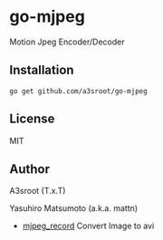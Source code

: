 # go-mjpeg

Motion Jpeg Encoder/Decoder

## Installation

```
go get github.com/a3sroot/go-mjpeg
```

## License

MIT

## Author
A3sroot (T.x.T)

Yasuhiro Matsumoto (a.k.a. mattn)

* [mjpeg_record](https://github.com/icza/mjpeg) Convert Image to avi
